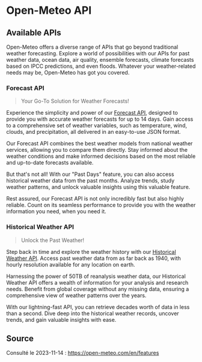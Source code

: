 # Open-Meteo API

## Available APIs

Open-Meteo offers a diverse range of APIs that go beyond traditional weather forecasting. Explore a world of possibilities with our APIs for past weather data, ocean data, air quality, ensemble forecasts, climate forecasts based on IPCC predictions, and even floods. Whatever your weather-related needs may be, Open-Meteo has got you covered.

### Forecast API

> Your Go-To Solution for Weather Forecasts!

Experience the simplicity and power of our [Forecast API](https://open-meteo.com/en/docs), designed to provide you with accurate weather forecasts for up to 14 days. Gain access to a comprehensive set of weather variables, such as temperature, wind, clouds, and precipitation, all delivered in an easy-to-use JSON format.

Our Forecast API combines the best weather models from national weather services, allowing you to compare them directly. Stay informed about the weather conditions and make informed decisions based on the most reliable and up-to-date forecasts available.

But that's not all! With our "Past Days" feature, you can also access historical weather data from the past months. Analyze trends, study weather patterns, and unlock valuable insights using this valuable feature.

Rest assured, our Forecast API is not only incredibly fast but also highly reliable. Count on its seamless performance to provide you with the weather information you need, when you need it.

### Historical Weather API

> Unlock the Past Weather!

Step back in time and explore the weather history with our [Historical Weather API](https://open-meteo.com/en/docs/historical-weather-api). Access past weather data from as far back as 1940, with hourly resolution available for any location on earth.

Harnessing the power of 50TB of reanalysis weather data, our Historical Weather API offers a wealth of information for your analysis and research needs. Benefit from global coverage without any missing data, ensuring a comprehensive view of weather patterns over the years.

With our lightning-fast API, you can retrieve decades worth of data in less than a second. Dive deep into the historical weather records, uncover trends, and gain valuable insights with ease.

## Source

Consulté le 2023-11-14 : https://open-meteo.com/en/features
